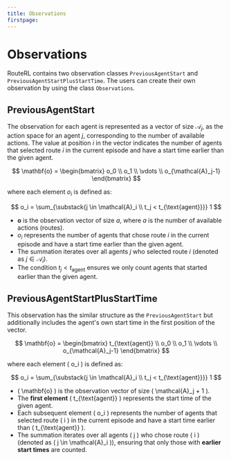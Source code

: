 ```yaml
---
title: Observations
firstpage:
---
```


# Observations

RouteRL contains two observation classes `PreviousAgentStart` and `PreviousAgentStartPlusStartTime`. The users can create their own observation by using the class `Observations`.

## PreviousAgentStart
The observation for each agent is represented as a vector of size $\mathcal{A}_j$, as the action space for an agent $j$, corresponding to the number of available actions. The value at position $i$ in the vector indicates the number of agents that selected route $i$ in the current episode and have a start time earlier than the given agent.

$$
\mathbf{o} =
\begin{bmatrix}
o_0 \\
o_1 \\
\vdots \\
o_{\mathcal{A}_j-1}
\end{bmatrix}
$$

where each element $o_i$ is defined as:

$$
o_i = \sum_{\substack{j \in \mathcal{A}_i \\ t_j < t_{\text{agent}}}} 1
$$

- $\mathbf{o}$ is the observation vector of size $a$, where $a$ is the number of available actions (routes).
- $o_i$ represents the number of agents that chose route $i$ in the current episode and have a start time earlier than the given agent.
- The summation iterates over all agents $j$ who selected route $i$ (denoted as $j \in \mathcal{A}_i$).
- The condition $t_j < t_{\text{agent}}$ ensures we only count agents that started earlier than the given agent.


## PreviousAgentStartPlusStartTime

This observation has the similar structure as the `PreviousAgentStart` but additionally includes the agent's own start time in the first position of the vector.

$$
\mathbf{o} =
\begin{bmatrix}
t_{\text{agent}} \\
o_0 \\
o_1 \\
\vdots \\
o_{\mathcal{A}_j-1}
\end{bmatrix}
$$

where each element \( o_i \) is defined as:

$$
o_i = \sum_{\substack{j \in \mathcal{A}_i \\ t_j < t_{\text{agent}}}} 1
$$

- \( \mathbf{o} \) is the observation vector of size \( \mathcal{A}_j + 1 \).
- The **first element** \( t_{\text{agent}} \) represents the start time of the given agent.
- Each subsequent element \( o_i \) represents the number of agents that selected route \( i \) in the current episode and have a start time earlier than \( t_{\text{agent}} \).
- The summation iterates over all agents \( j \) who chose route \( i \) (denoted as \( j \in \mathcal{A}_i \)), ensuring that only those with **earlier start times** are counted.
